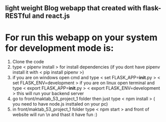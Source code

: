 ## light weight Blog webapp that created with flask-RESTful and react.js 
# For run this webapp on your system for development mode is:
1. Clone the code
2. type < pipenv install > for install dependencies (if you dont have pipenv install it with < pip install pipenv >)
3. if you are on windows open cmd and type < set FLASK_APP=__init__.py >
                                           < set FLASK_ENV=development >
   if you are on linux open terminal and type < export FLASK_APP=__init__.py >
                                              < export FLASK_ENV=development >
   this will run your backend server
3. go to front/maktab_53_project_1 folder then just type < npm install > ( you need to have node.js insttaled on your pc)
4. in front/maktab_53_project_1 folder type < npm start > and front of website will run \n
and thast it have fun :)
  
